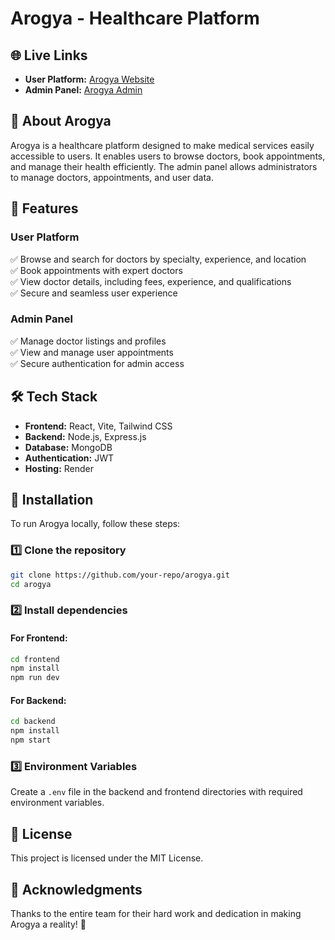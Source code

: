 # Arogya - Healthcare Platform

## 🌐 Live Links
- **User Platform:** [Arogya Website](https://innov8tech-frontend-lh4p.onrender.com/)
- **Admin Panel:** [Arogya Admin](https://innov8tech-admin-fpsc.onrender.com/)

## 📌 About Arogya
Arogya is a healthcare platform designed to make medical services easily accessible to users. It enables users to browse doctors, book appointments, and manage their health efficiently. The admin panel allows administrators to manage doctors, appointments, and user data.

## 🚀 Features
### User Platform
✅ Browse and search for doctors by specialty, experience, and location  
✅ Book appointments with expert doctors  
✅ View doctor details, including fees, experience, and qualifications  
✅ Secure and seamless user experience  

### Admin Panel
✅ Manage doctor listings and profiles  
✅ View and manage user appointments  
✅ Secure authentication for admin access  

## 🛠️ Tech Stack
- **Frontend:** React, Vite, Tailwind CSS
- **Backend:** Node.js, Express.js
- **Database:** MongoDB
- **Authentication:** JWT
- **Hosting:** Render

## 🔧 Installation
To run Arogya locally, follow these steps:

### 1️⃣ Clone the repository
```bash
git clone https://github.com/your-repo/arogya.git
cd arogya
```

### 2️⃣ Install dependencies
#### For Frontend:
```bash
cd frontend
npm install
npm run dev
```

#### For Backend:
```bash
cd backend
npm install
npm start
```

### 3️⃣ Environment Variables
Create a `.env` file in the backend and frontend directories with required environment variables.

## 📜 License
This project is licensed under the MIT License.

## 🎉 Acknowledgments
Thanks to the entire team for their hard work and dedication in making Arogya a reality! 🚀
